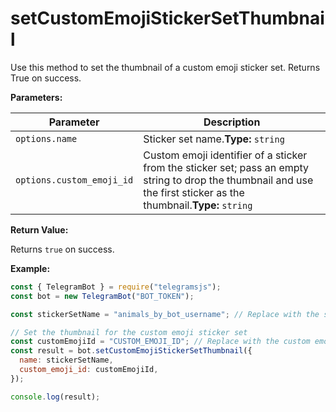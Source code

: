 # setCustomEmojiStickerSetThumbnail

Use this method to set the thumbnail of a custom emoji sticker set. Returns True on success.

**Parameters:**

| Parameter                 | Description                                                                                                                                                         |
| ------------------------- | ------------------------------------------------------------------------------------------------------------------------------------------------------------------- |
| `options.name`            | Sticker set name.**Type:** `string`                                                                                                                                 |
| `options.custom_emoji_id` | Custom emoji identifier of a sticker from the sticker set; pass an empty string to drop the thumbnail and use the first sticker as the thumbnail.**Type:** `string` |

**Return Value:**

Returns `true` on success.

**Example:**

```javascript
const { TelegramBot } = require("telegramsjs");
const bot = new TelegramBot("BOT_TOKEN");

const stickerSetName = "animals_by_bot_username"; // Replace with the sticker set name

// Set the thumbnail for the custom emoji sticker set
const customEmojiId = "CUSTOM_EMOJI_ID"; // Replace with the custom emoji identifier (e.g., "smile" or "heart_eyes")
const result = bot.setCustomEmojiStickerSetThumbnail({
  name: stickerSetName,
  custom_emoji_id: customEmojiId,
});

console.log(result);
```
